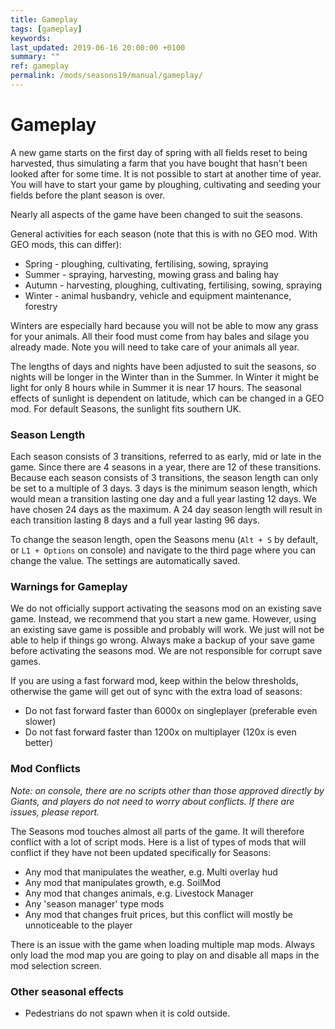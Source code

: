 ```yaml
---
title: Gameplay
tags: [gameplay]
keywords:
last_updated: 2019-06-16 20:00:00 +0100
summary: ""
ref: gameplay
permalink: /mods/seasons19/manual/gameplay/
---
```


# Gameplay

A new game starts on the first day of spring with all fields reset to being harvested, thus simulating a  farm that you have bought that hasn't been looked after for some time. It is not possible to start at another time of year. You will have to start your game by ploughing, cultivating and seeding your fields before the plant season is over.

Nearly all aspects of the game have been changed to suit the seasons.

General activities for each season (note that this is with no GEO mod. With GEO mods, this can differ):
* Spring - ploughing, cultivating, fertilising, sowing, spraying
* Summer - spraying, harvesting, mowing grass and baling hay
* Autumn - harvesting, ploughing, cultivating, fertilising, sowing, spraying
* Winter - animal husbandry, vehicle and equipment maintenance, forestry

Winters are especially hard because you will not be able to mow any grass for your animals. All their food must come from hay bales and silage you already made. Note you will need to take care of your animals all year.

The lengths of days and nights have been adjusted to suit the seasons, so nights will be longer in the Winter than in the Summer. In Winter it might be light for only 8 hours while in Summer it is near 17 hours. The seasonal effects of sunlight is dependent on latitude, which can be changed in a GEO mod. For default Seasons, the sunlight fits southern UK.

### Season Length

Each season consists of 3 transitions, referred to as early, mid or late in the game. Since there are 4 seasons in a year, there are 12 of these transitions. Because each season consists of 3 transitions, the season length can only be set to a multiple of 3 days. 3 days is the minimum season length, which would mean a transition lasting one day and a full year lasting 12 days. We have chosen 24 days as the maximum. A 24 day season length will result in each transition lasting 8 days and a full year lasting 96 days.

To change the season length, open the Seasons menu (`Alt + S` by default, or `L1 + Options` on console) and navigate to the third page where you can change the value. The settings are automatically saved.

### Warnings for Gameplay

We do not officially support activating the seasons mod on an existing save game. Instead, we recommend that you start a new game. However, using an existing save game is possible and probably will work. We just will not be able to help if things go wrong. Always make a backup of your save game before activating the seasons mod. We are not responsible for corrupt save games.

If you are using a fast forward mod, keep within the below thresholds, otherwise the game will get out of sync with the extra load of seasons:
- Do not fast forward faster than 6000x on singleplayer (preferable even slower)
- Do not fast forward faster than 1200x on multiplayer (120x is even better)

### Mod Conflicts

*Note: on console, there are no scripts other than those approved directly by Giants, and players do not need to worry about conflicts. If there are issues, please report.*

The Seasons mod touches almost all parts of the game. It will therefore conflict with a lot of script mods. Here is a list of types of mods that will conflict if they have not been updated specifically for Seasons:
- Any mod that manipulates the weather, e.g. Multi overlay hud
- Any mod that manipulates growth, e.g. SoilMod
- Any mod that changes animals, e.g. Livestock Manager
- Any 'season manager' type mods
- Any mod that changes fruit prices, but this conflict will mostly be unnoticeable to the player

There is an issue with the game when loading multiple map mods. Always only load the mod map you are going to play on and disable all maps in the mod selection screen.

### Other seasonal effects
- Pedestrians do not spawn when it is cold outside.

